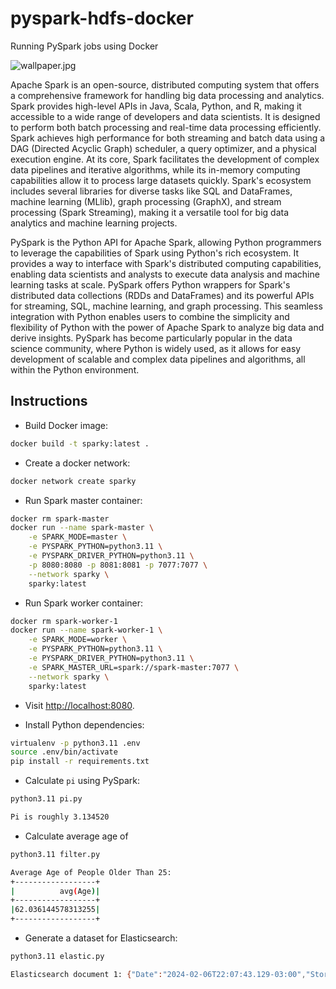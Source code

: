 # pyspark-hdfs-docker
Running PySpark jobs using Docker

![wallpaper.jpg](wallpaper.jpg)

Apache Spark is an open-source, distributed computing system that offers a comprehensive framework for handling big data processing and analytics. Spark provides high-level APIs in Java, Scala, Python, and R, making it accessible to a wide range of developers and data scientists. It is designed to perform both batch processing and real-time data processing efficiently. Spark achieves high performance for both streaming and batch data using a DAG (Directed Acyclic Graph) scheduler, a query optimizer, and a physical execution engine. At its core, Spark facilitates the development of complex data pipelines and iterative algorithms, while its in-memory computing capabilities allow it to process large datasets quickly. Spark's ecosystem includes several libraries for diverse tasks like SQL and DataFrames, machine learning (MLlib), graph processing (GraphX), and stream processing (Spark Streaming), making it a versatile tool for big data analytics and machine learning projects.

PySpark is the Python API for Apache Spark, allowing Python programmers to leverage the capabilities of Spark using Python's rich ecosystem. It provides a way to interface with Spark's distributed computing capabilities, enabling data scientists and analysts to execute data analysis and machine learning tasks at scale. PySpark offers Python wrappers for Spark's distributed data collections (RDDs and DataFrames) and its powerful APIs for streaming, SQL, machine learning, and graph processing. This seamless integration with Python enables users to combine the simplicity and flexibility of Python with the power of Apache Spark to analyze big data and derive insights. PySpark has become particularly popular in the data science community, where Python is widely used, as it allows for easy development of scalable and complex data pipelines and algorithms, all within the Python environment.

## Instructions

* Build Docker image:

```bash
docker build -t sparky:latest .
```

* Create a docker network:

```bash
docker network create sparky
```

* Run Spark master container:

```bash
docker rm spark-master
docker run --name spark-master \
    -e SPARK_MODE=master \
    -e PYSPARK_PYTHON=python3.11 \
    -e PYSPARK_DRIVER_PYTHON=python3.11 \
    -p 8080:8080 -p 8081:8081 -p 7077:7077 \
    --network sparky \
    sparky:latest
```

* Run Spark worker container:

```bash
docker rm spark-worker-1
docker run --name spark-worker-1 \
    -e SPARK_MODE=worker \
    -e PYSPARK_PYTHON=python3.11 \
    -e PYSPARK_DRIVER_PYTHON=python3.11 \
    -e SPARK_MASTER_URL=spark://spark-master:7077 \
    --network sparky \
    sparky:latest
```

* Visit [http://localhost:8080](http://localhost:8080).

* Install Python dependencies:

```bash
virtualenv -p python3.11 .env
source .env/bin/activate
pip install -r requirements.txt
```

* Calculate `pi` using PySpark:

```bash
python3.11 pi.py
```
```bash
Pi is roughly 3.134520                                                          
```

* Calculate average age of 

```bash
python3.11 filter.py
```
```bash
Average Age of People Older Than 25:
+------------------+
|          avg(Age)|
+------------------+
|62.036144578313255|
+------------------+
```

* Generate a dataset for Elasticsearch:

```bash
python3.11 elastic.py
```
```bash
Elasticsearch document 1: {"Date":"2024-02-06T22:07:43.129-03:00","Store":"LJbQxEXVhR","Product":"HrSQpQofYw","Method":"CASH","Total":37,"Currency":"USD"}
```
